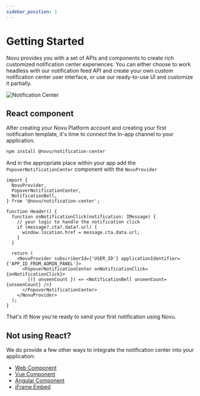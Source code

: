 ```yaml
---
sidebar_position: 1
---
```


# Getting Started

Novu provides you with a set of APIs and components to create rich customized notification center experiences. You can either choose to work headless with our notification feed API and create your own custom notification center user interface, or use our ready-to-use UI and customize it partially.

![Notification Center](/img/notification-center.png)

## React component

After creating your Novu Platform account and creating your first notification template, it's time to connect the In-app channel to your application.

```bash
npm install @novu/notification-center
```

And in the appropriate place within your app add the `PopoverNotificationCenter` component with the `NovuProvider`

```tsx
import {
  NovuProvider,
  PopoverNotificationCenter,
  NotificationBell,
} from '@novu/notification-center';

function Header() {
  function onNotificationClick(notification: IMessage) {
    // your logic to handle the notification click
    if (message?.cta?.data?.url) {
      window.location.href = message.cta.data.url;
    }
  }

  return (
    <NovuProvider subscriberId={'USER_ID'} applicationIdentifier={'APP_ID_FROM_ADMIN_PANEL'}>
      <PopoverNotificationCenter onNotificationClick={onNotificationClick}>
        {({ unseenCount }) => <NotificationBell unseenCount={unseenCount} />}
      </PopoverNotificationCenter>
    </NovuProvider>
  );
}
```

That's it! Now you're ready to send your first notification using Novu.

## Not using React?

We do provide a few other ways to integrate the notification center into your application:

- [Web Component](/notification-center/web-component)
- [Vue Component](/notification-center/vue-component)
- [Angular Component](/notification-center/angular-component)
- [iFrame Embed](/notification-center/iframe-embed)
